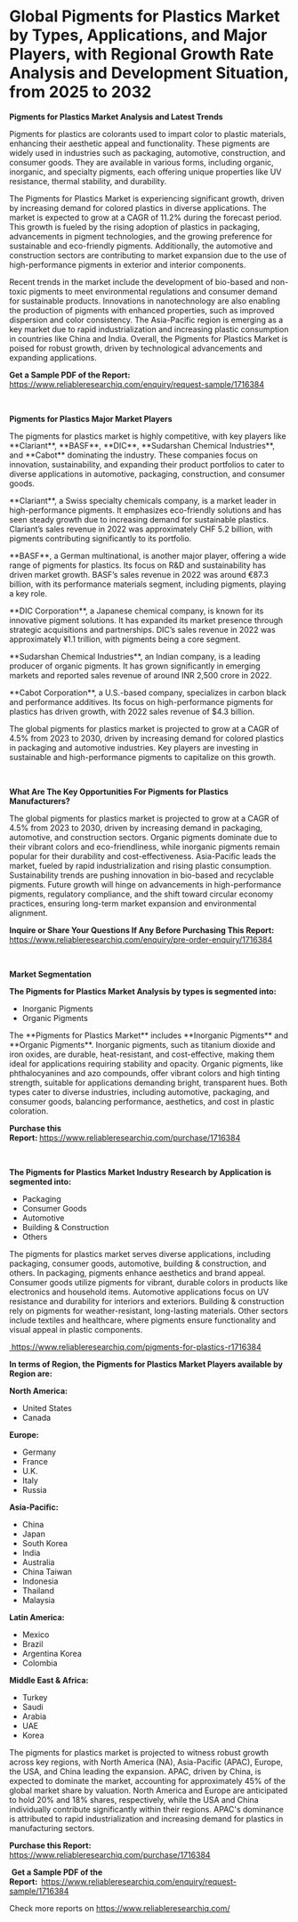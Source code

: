 <p><h1>Global Pigments for Plastics Market by Types, Applications, and Major Players, with Regional Growth Rate Analysis and Development Situation, from 2025 to 2032</h1></p><p><strong>Pigments for Plastics Market Analysis and Latest Trends</strong></p>
<p><p>Pigments for plastics are colorants used to impart color to plastic materials, enhancing their aesthetic appeal and functionality. These pigments are widely used in industries such as packaging, automotive, construction, and consumer goods. They are available in various forms, including organic, inorganic, and specialty pigments, each offering unique properties like UV resistance, thermal stability, and durability.</p><p>The Pigments for Plastics Market is experiencing significant growth, driven by increasing demand for colored plastics in diverse applications. The market is expected to grow at a CAGR of 11.2% during the forecast period. This growth is fueled by the rising adoption of plastics in packaging, advancements in pigment technologies, and the growing preference for sustainable and eco-friendly pigments. Additionally, the automotive and construction sectors are contributing to market expansion due to the use of high-performance pigments in exterior and interior components.</p><p>Recent trends in the market include the development of bio-based and non-toxic pigments to meet environmental regulations and consumer demand for sustainable products. Innovations in nanotechnology are also enabling the production of pigments with enhanced properties, such as improved dispersion and color consistency. The Asia-Pacific region is emerging as a key market due to rapid industrialization and increasing plastic consumption in countries like China and India. Overall, the Pigments for Plastics Market is poised for robust growth, driven by technological advancements and expanding applications.</p></p>
<p><strong>Get a Sample PDF of the Report:&nbsp;</strong> <a href="https://www.reliableresearchiq.com/enquiry/request-sample/1716384?utm_campaign=1842&utm_medium=2&utm_source=Github&utm_content=ia&utm_term=25012025&utm_id=pigments-for-plastics">https://www.reliableresearchiq.com/enquiry/request-sample/1716384</a></p>
<p>&nbsp;</p>
<p><strong>Pigments for Plastics Major Market Players</strong></p>
<p><p>The pigments for plastics market is highly competitive, with key players like **Clariant**, **BASF**, **DIC**, **Sudarshan Chemical Industries**, and **Cabot** dominating the industry. These companies focus on innovation, sustainability, and expanding their product portfolios to cater to diverse applications in automotive, packaging, construction, and consumer goods.</p><p>**Clariant**, a Swiss specialty chemicals company, is a market leader in high-performance pigments. It emphasizes eco-friendly solutions and has seen steady growth due to increasing demand for sustainable plastics. Clariant’s sales revenue in 2022 was approximately CHF 5.2 billion, with pigments contributing significantly to its portfolio.</p><p>**BASF**, a German multinational, is another major player, offering a wide range of pigments for plastics. Its focus on R&D and sustainability has driven market growth. BASF’s sales revenue in 2022 was around €87.3 billion, with its performance materials segment, including pigments, playing a key role.</p><p>**DIC Corporation**, a Japanese chemical company, is known for its innovative pigment solutions. It has expanded its market presence through strategic acquisitions and partnerships. DIC’s sales revenue in 2022 was approximately ¥1.1 trillion, with pigments being a core segment.</p><p>**Sudarshan Chemical Industries**, an Indian company, is a leading producer of organic pigments. It has grown significantly in emerging markets and reported sales revenue of around INR 2,500 crore in 2022.</p><p>**Cabot Corporation**, a U.S.-based company, specializes in carbon black and performance additives. Its focus on high-performance pigments for plastics has driven growth, with 2022 sales revenue of $4.3 billion.</p><p>The global pigments for plastics market is projected to grow at a CAGR of 4.5% from 2023 to 2030, driven by increasing demand for colored plastics in packaging and automotive industries. Key players are investing in sustainable and high-performance pigments to capitalize on this growth.</p></p>
<p>&nbsp;</p>
<p><strong>What Are The Key Opportunities For Pigments for Plastics Manufacturers?</strong></p>
<p><p>The global pigments for plastics market is projected to grow at a CAGR of 4.5% from 2023 to 2030, driven by increasing demand in packaging, automotive, and construction sectors. Organic pigments dominate due to their vibrant colors and eco-friendliness, while inorganic pigments remain popular for their durability and cost-effectiveness. Asia-Pacific leads the market, fueled by rapid industrialization and rising plastic consumption. Sustainability trends are pushing innovation in bio-based and recyclable pigments. Future growth will hinge on advancements in high-performance pigments, regulatory compliance, and the shift toward circular economy practices, ensuring long-term market expansion and environmental alignment.</p></p>
<p><strong>Inquire or Share Your Questions If Any Before Purchasing This Report:</strong> <a href="https://www.reliableresearchiq.com/enquiry/pre-order-enquiry/1716384?utm_campaign=1842&utm_medium=2&utm_source=Github&utm_content=ia&utm_term=25012025&utm_id=pigments-for-plastics">https://www.reliableresearchiq.com/enquiry/pre-order-enquiry/1716384</a></p>
<p>&nbsp;</p>
<p><strong>Market Segmentation</strong></p>
<p><strong>The Pigments for Plastics Market Analysis by types is segmented into:</strong></p>
<p><ul><li>Inorganic Pigments</li><li>Organic Pigments</li></ul></p>
<p><p>The **Pigments for Plastics Market** includes **Inorganic Pigments** and **Organic Pigments**. Inorganic pigments, such as titanium dioxide and iron oxides, are durable, heat-resistant, and cost-effective, making them ideal for applications requiring stability and opacity. Organic pigments, like phthalocyanines and azo compounds, offer vibrant colors and high tinting strength, suitable for applications demanding bright, transparent hues. Both types cater to diverse industries, including automotive, packaging, and consumer goods, balancing performance, aesthetics, and cost in plastic coloration.</p></p>
<p><strong>Purchase this Report:&nbsp;</strong><a href="https://www.reliableresearchiq.com/purchase/1716384?utm_campaign=1842&utm_medium=2&utm_source=Github&utm_content=ia&utm_term=25012025&utm_id=pigments-for-plastics">https://www.reliableresearchiq.com/purchase/1716384</a></p>
<p>&nbsp;</p>
<p><strong>The Pigments for Plastics Market Industry Research by Application is segmented into:</strong></p>
<p><ul><li>Packaging</li><li>Consumer Goods</li><li>Automotive</li><li>Building & Construction</li><li>Others</li></ul></p>
<p><p>The pigments for plastics market serves diverse applications, including packaging, consumer goods, automotive, building & construction, and others. In packaging, pigments enhance aesthetics and brand appeal. Consumer goods utilize pigments for vibrant, durable colors in products like electronics and household items. Automotive applications focus on UV resistance and durability for interiors and exteriors. Building & construction rely on pigments for weather-resistant, long-lasting materials. Other sectors include textiles and healthcare, where pigments ensure functionality and visual appeal in plastic components.</p></p>
<p><a href="https://www.reliableresearchiq.com/pigments-for-plastics-r1716384?utm_campaign=1842&utm_medium=2&utm_source=Github&utm_content=ia&utm_term=25012025&utm_id=pigments-for-plastics">&nbsp;https://www.reliableresearchiq.com/pigments-for-plastics-r1716384</a></p>
<p><strong>In terms of Region, the Pigments for Plastics Market Players available by Region are:</strong></p>
<p>
    <p> <strong> North America: </strong>
        <ul>
            <li>United States</li>
            <li>Canada</li>
        </ul>
        </p> 
    <p> <strong> Europe: </strong>
        <ul>
            <li>Germany</li>
            <li>France</li>
            <li>U.K.</li>
            <li>Italy</li>
            <li>Russia</li>
        </ul>
        </p> 
    <p> <strong> Asia-Pacific: </strong>
        <ul>
            <li>China</li>
            <li>Japan</li>
            <li>South Korea</li>
            <li>India</li>
            <li>Australia</li>
            <li>China Taiwan</li>
            <li>Indonesia</li>
            <li>Thailand</li>
            <li>Malaysia</li>
        </ul>
        </p> 
    <p> <strong> Latin America: </strong>
        <ul>
            <li>Mexico</li>
            <li>Brazil</li>
            <li>Argentina Korea</li>
            <li>Colombia</li>
        </ul>
        </p> 
    <p> <strong> Middle East & Africa: </strong>
        <ul>
            <li>Turkey</li>
            <li>Saudi</li>
            <li>Arabia</li>
            <li>UAE</li>
            <li>Korea</li>
        </ul>
    </p>
    </p>
<p><p>The pigments for plastics market is projected to witness robust growth across key regions, with North America (NA), Asia-Pacific (APAC), Europe, the USA, and China leading the expansion. APAC, driven by China, is expected to dominate the market, accounting for approximately 45% of the global market share by valuation. North America and Europe are anticipated to hold 20% and 18% shares, respectively, while the USA and China individually contribute significantly within their regions. APAC's dominance is attributed to rapid industrialization and increasing demand for plastics in manufacturing sectors.</p></p>
<p><strong>Purchase this Report: </strong><a href="https://www.reliableresearchiq.com/purchase/1716384?utm_campaign=1842&utm_medium=2&utm_source=Github&utm_content=ia&utm_term=25012025&utm_id=pigments-for-plastics">https://www.reliableresearchiq.com/purchase/1716384</a></p>
<p>&nbsp;<strong>Get a Sample PDF of the Report:&nbsp;&nbsp;</strong><a href="https://www.reliableresearchiq.com/enquiry/request-sample/1716384?utm_campaign=1842&utm_medium=2&utm_source=Github&utm_content=ia&utm_term=25012025&utm_id=pigments-for-plastics">https://www.reliableresearchiq.com/enquiry/request-sample/1716384</a></p>
<p><strong></strong></p>
<p>Check more reports on <a href="https://www.reliableresearchiq.com/?utm_campaign=1842&utm_medium=2&utm_source=Github&utm_content=ia&utm_term=25012025&utm_id=pigments-for-plastics">https://www.reliableresearchiq.com/</a></p>